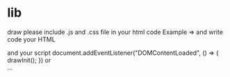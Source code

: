 # lib
draw
please include .js and .css file in your html code
Example =>
	<script type="text/javascript" src="./js/draw.js"></script>
	<link rel="stylesheet" type="text/css" id="theme" href="./css/draw.css"/>
and
write code your HTML
	<div class="draw"></draw>
and your script
	document.addEventListener("DOMContentLoaded", () => {
		drawInit();
	})
	or
	<html>			
		...
		</body>
		<script>
			drawInit();
		</scipt>
	</html>
now, you can draw anything inside the drawclass.
![image](https://user-images.githubusercontent.com/48266115/180958987-d2364c5e-b890-402a-b5e7-66c3d0224674.png)
the parameter of the drawInit function is object type.
the key-value pair of the parameter is as follows:
	{shape?:'square'}

more options and modules will be added.

			
